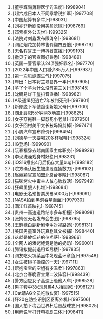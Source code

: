 
1. [董宇辉陶勇聊医学的温度]-[998904]
1. [超六成日本人不同意增税扩军]-[997708]
1. [中国超算有多牛]-[998031]
1. [刘亦菲新剧没用美颜滤镜]-[998769]
1. [邓紫棋外公去世]-[999325]
1. [法院对刘鑫发布限消令]-[998681]
1. [网红烟花加特林售价翻四五倍]-[998719]
1. [无名程耳王一博抖音直播]-[999193]
1. [撒贝宁的官宣图好熟悉]-[998489]
1. [英国一警官承认24项强奸罪名]-[997770]
1. [2022年中国人口减少85万人]-[997937]
1. [第一次见蝴蝶生气]-[997075]
1. [岸田：日本将主导世界一年]-[997905]
1. [羊了个羊为什么没有第三关]-[998145]
1. [沈腾易烊千玺抖音直播]-[998982]
1. [A级通缉犯逃亡7年被判死刑]-[997801]
1. [新郎脱下军装跪谢新娘父母]-[997100]
1. [湖北襄阳5分钟两次地震]-[998825]
1. [女子穿拖鞋一脚怼死小老鼠]-[997950]
1. [女子回村美甲太长被妈妈剪掉]-[997471]
1. [小鹏汽车宣布降价]-[998494]
1. [刘德华一天要喝20多杯咖啡]-[998324]
1. [IG登场]-[999090]
1. [阮春福辞去越南国家主席职务]-[998929]
1. [李现洗澡戏身材好绝]-[998231]
1. [iOS16推出4月后仍存大量bug]-[998182]
1. [院方确认医生被患者连捅数刀]-[998102]
1. [赵丽颖官宣加盟北京台春晚]-[998087]
1. [猫咪烤火中毒主人做心肺救活]-[997949]
1. [狂飙里狠人扎堆]-[998684]
1. [电影无名预售票房破5000万]-[999091]
1. [NASA拍到黑洞吞星画面]-[997930]
1. [满江红首映礼]-[998745]
1. [贵州一高速道路结冰多车相撞]-[998098]
1. [张婧仪无名发布会生图]-[998795]
1. [王鹤棣白鹿新剧牵手对视路透]-[998131]
1. [美国男童室外玩真枪其父被捕]-[998440]
1. [这就是放烟花的仪式感]-[998966]
1. [全网人的潘姥姥竟是他的奶奶]-[996001]
1. [腾讯拟提前退租15层楼]-[997835]
1. [网友吃火锅菜品中发现蓝环章鱼]-[997548]
1. [女生被镜子操控的一天]-[997111]
1. [帮抱宝宝的空姐有多温柔]-[997863]
1. [北京台春晚官宣第二波阵容]-[998439]
1. [警方回应女子高速上砸他人车]-[998528]
1. [男子套中3米玩具熊4人抬回家]-[998127]
1. [Cat请AG全员吃散伙宴]-[997515]
1. [歼20在防空识别区驱离外机]-[997506]
1. [国人拍下梅西世界杯后首战球衣]-[998025]
1. [用解说号打开电视剧三体]-[998411]